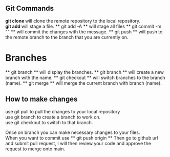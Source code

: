 ## Git Commands

**git clone <url>** will clone the remote repository to the local repository.   
**git add <filename>** will stage a file. 
** git add -A ** will stage all files
** git commit -m "<message>" ** will commit the changes with the message. 
** git push ** will push to the remote branch to the branch that you are currently on. 


# Branches

** git branch ** will display the branches. 
** git branch <name> ** will create a new branch with the name. 
** git checkout <name> ** will switch branches to the branch (name). 
** git merge <name> ** will merge the current branch with branch (name). 

## How to make changes

use git pull to pull the changes to your local repository  
use git branch <name> to create a branch to work on.  
use git checkout <name> to switch to that branch. 

Once on branch you can make necessary changes to your files.   
When you want to commit use ** git push origin <branch name> ** 
Then go to github url and submit pull request, I will then review your code and approve the request to merge onto main.  





